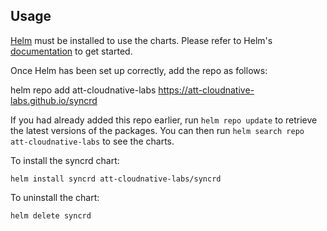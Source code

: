 ## Usage

[Helm](https://helm.sh) must be installed to use the charts.  Please refer to
Helm's [documentation](https://helm.sh/docs) to get started.

Once Helm has been set up correctly, add the repo as follows:

  helm repo add att-cloudnative-labs https://att-cloudnative-labs.github.io/syncrd

If you had already added this repo earlier, run `helm repo update` to retrieve
the latest versions of the packages.  You can then run `helm search repo
att-cloudnative-labs` to see the charts.

To install the syncrd chart:

    helm install syncrd att-cloudnative-labs/syncrd

To uninstall the chart:

    helm delete syncrd